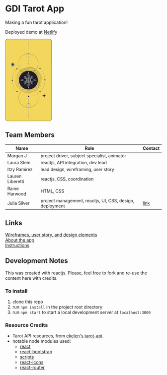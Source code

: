 # GDI Tarot App
Making a fun tarot application!

Deployed demo at [Netlify](https://tarot-reading-gdi.netlify.app/)
  
![Tarot Cards](./src/Components/assets/tarot-card-back.png)

## Team Members
| Name | Role | Contact |
| - | - | - |
| Morgan J | project driver, subject specialist, animator | |
| Laura Stein | reactjs, API integration, dev lead | |
| Itzy Ramirez | lead design, wireframing, user story | |
| Lauren Liberetti | reactjs, CSS, coordination | |
| Raine Harwood | HTML, CSS | |
| Julia Silver | project management, reactjs, UI, CSS, design, deployment | [link](juliasilver.com) |


## Links
[Wireframes, user story, and design elements](https://www.figma.com/file/lSQ9oeAEw8eHLGKUCOLI72/Girl-Develop-It-Hackathon-(Tarot-Deck)?node-id=1%3A47)  
[About the app](./docs/about.md)  
[Instructions](./docs/ReadingTheCards.md)

## Development Notes
This was created with reactjs. Please, feel free to fork and re-use the content here with credits.  

### To install
1. clone this repo
2. run `npm install` in the project root directory
3. run `npm start` to start a local development server at `localhost:3000`

### Resource Credits
- Tarot API resources, from [ekelen's tarot-api](https://github.com/ekelen/tarot-api). 
- notable node modules used:
  - [react](https://www.npmjs.com/package/react)
  - [react-bootstrap](https://react-bootstrap.github.io/)
  - [scripts](https://docs.npmjs.com/cli/v7/using-npm/scripts)
  - [react-icons](https://www.npmjs.com/package/react-icons)
  - [react-router](https://www.npmjs.com/package/react-router)

